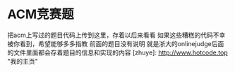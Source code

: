 # ACM竞赛题
把acm上写过的题目代码上传到这里，存着以后来看看
如果这些糟糕的代码不幸被你看到，希望能够多多指教
前面的题目没有说明 就是浙大的onlinejudge后面的文件里面都会存着题目的信息和实现的内容
[zhuye]: http://www.hotcode.top "我的主页"
